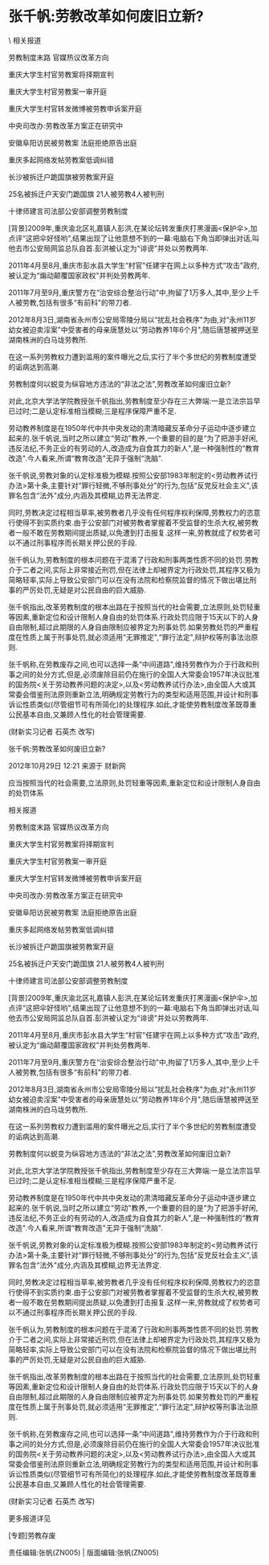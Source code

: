# 张千帆:劳教改革如何废旧立新?  





\ 
相关报道

劳教制度末路 官媒热议改革方向

重庆大学生村官劳教案将择期宣判

重庆大学生村官劳教案一审开庭

重庆大学生村官转发微博被劳教申诉案开庭

中央司改办:劳教改革方案正在研究中

安徽阜阳访民被劳教案 法庭拒绝原告出庭

重庆多起网络发帖劳教案低调纠错

长沙被拆迁户跪国旗被劳教案开庭

25名被拆迁户天安门跪国旗 21人被劳教4人被判刑

十律师建言司法部公安部调整劳教制度

[背景]2009年,重庆渝北区礼嘉镇人彭洪,在某论坛转发重庆打黑漫画<保护伞>,加点评“这把伞好怪哟",结果出现了让他意想不到的一幕:电脑右下角当即弹出对话,叫他去市公安局网监总队自首.彭洪被认定为“诽谤"并处以劳教两年.

2011年4月至8月,重庆市彭水县大学生“村官"任建宇在网上以多种方式“攻击"政府,被认定为“煽动颠覆国家政权"并判处劳教两年.

2011年7月至9月,重庆警方在“治安综合整治行动"中,拘留了1万多人,其中,至少上千人被劳教,包括有很多“有前科"的带刀者.

2012年8月3日,湖南省永州市公安局零陵分局以“扰乱社会秩序"为由,对“永州11岁幼女被迫卖淫案"中受害者的母亲唐慧处以“劳动教养1年6个月",随后唐慧被押送至湖南株洲的白马垅劳教所.

在这一系列劳教权力遭到滥用的案件曝光之后,实行了半个多世纪的劳教制度遭受的诟病达到高潮.

劳教制度何以蜕变为纵容地方违法的“非法之法",劳教改革如何废旧立新?

对此,北京大学法学院教授张千帆指出,劳教制度至少存在三大弊端:一是立法宗旨早已过时;二是认定标准相当模糊;三是程序保障严重不足.

劳动教养制度是在1950年代中共中央发动的肃清暗藏反革命分子运动中逐步建立起来的.张千帆说,当时之所以建立“劳动"教养,一个重要的目的是“为了把游手好闲,违反法纪,不务正业的有劳动的人,改造成为自食其力的新人",是一种强制性的“教育改造".今人看来,所谓“教育改造"无异于强制“洗脑".

张千帆说,劳教对象的认定标准极为模糊.按照公安部1983年制定的<劳动教养试行办法>第十条,主要针对“罪行轻微,不够刑事处分"的行为,包括“反党反社会主义",该罪名包含“法外"成分,内涵及其模糊,边界无法界定.

同时,劳教决定过程相当草率,被劳教者几乎没有任何程序权利保障,劳教权力的恣意行使得不到实质约束.由于公安部门对被劳教者掌握着不受监督的生杀大权,被劳教者一般不敢在劳教期间提出质疑,以免遭到打击报复.这样一来,劳教就成了权势者可以不通过刑事程序而长期关押公民的手段.

张千帆认为,劳教制度的根本问题在于混淆了行政和刑事两类性质不同的处罚.劳教介于二者之间,实际上非常接近刑罚,但在法律上却被界定为行政处罚,其程序又极为简略轻率,实际上导致公安部门可以在没有法院和检察院监督的情况下做出堪比刑事的严厉处罚,无疑是对公民自由的巨大威胁.

张千帆指出,改革劳教制度的根本出路在于按照当代的社会需要,立法原则,处罚轻重等因素,重新定位和设计限制人身自由的处罚体系.行政处罚应限于15天以下的人身自由限制,超过此期限的人身自由限制应被界定为刑事处罚.如果劳教处罚的严重程度在性质上属于刑事处罚,就必须适用“无罪推定",“罪行法定",辩护权等刑事法治原则.

张千帆称,在劳教废存之间,也可以选择一条“中间道路",维持劳教作为介于行政和刑事之间的处分方式,但是,必须废除目前仍在施行的全国人大常委会1957年决议批准的国务院<关于劳动教养问题的决定>,以及<劳动教养试行办法>,由全国人大或其常委会借鉴刑法原则重新立法,明确规定劳教行为的类型和适用范围,并设计和刑事诉讼性质类似(尽管细节可有所简化)的处理程序.如此,才能使劳教制度改革既尊重公民基本自由,又兼顾人性化的社会管理需要.

(财新实习记者 石英杰 改写)


张千帆:劳教改革如何废旧立新?

2012年10月29日 12:21 来源于 财新网

应当按照当代的社会需要,立法原则,处罚轻重等因素,重新定位和设计限制人身自由的处罚体系

相关报道

劳教制度末路 官媒热议改革方向

重庆大学生村官劳教案将择期宣判

重庆大学生村官劳教案一审开庭

重庆大学生村官转发微博被劳教申诉案开庭

中央司改办:劳教改革方案正在研究中

安徽阜阳访民被劳教案 法庭拒绝原告出庭

重庆多起网络发帖劳教案低调纠错

长沙被拆迁户跪国旗被劳教案开庭

25名被拆迁户天安门跪国旗 21人被劳教4人被判刑

十律师建言司法部公安部调整劳教制度

[背景]2009年,重庆渝北区礼嘉镇人彭洪,在某论坛转发重庆打黑漫画<保护伞>,加点评“这把伞好怪哟",结果出现了让他意想不到的一幕:电脑右下角当即弹出对话,叫他去市公安局网监总队自首.彭洪被认定为“诽谤"并处以劳教两年.

2011年4月至8月,重庆市彭水县大学生“村官"任建宇在网上以多种方式“攻击"政府,被认定为“煽动颠覆国家政权"并判处劳教两年.

2011年7月至9月,重庆警方在“治安综合整治行动"中,拘留了1万多人,其中,至少上千人被劳教,包括有很多“有前科"的带刀者.

2012年8月3日,湖南省永州市公安局零陵分局以“扰乱社会秩序"为由,对“永州11岁幼女被迫卖淫案"中受害者的母亲唐慧处以“劳动教养1年6个月",随后唐慧被押送至湖南株洲的白马垅劳教所.

在这一系列劳教权力遭到滥用的案件曝光之后,实行了半个多世纪的劳教制度遭受的诟病达到高潮.

劳教制度何以蜕变为纵容地方违法的“非法之法",劳教改革如何废旧立新?

对此,北京大学法学院教授张千帆指出,劳教制度至少存在三大弊端:一是立法宗旨早已过时;二是认定标准相当模糊;三是程序保障严重不足.

劳动教养制度是在1950年代中共中央发动的肃清暗藏反革命分子运动中逐步建立起来的.张千帆说,当时之所以建立“劳动"教养,一个重要的目的是“为了把游手好闲,违反法纪,不务正业的有劳动的人,改造成为自食其力的新人",是一种强制性的“教育改造".今人看来,所谓“教育改造"无异于强制“洗脑".

张千帆说,劳教对象的认定标准极为模糊.按照公安部1983年制定的<劳动教养试行办法>第十条,主要针对“罪行轻微,不够刑事处分"的行为,包括“反党反社会主义",该罪名包含“法外"成分,内涵及其模糊,边界无法界定.

同时,劳教决定过程相当草率,被劳教者几乎没有任何程序权利保障,劳教权力的恣意行使得不到实质约束.由于公安部门对被劳教者掌握着不受监督的生杀大权,被劳教者一般不敢在劳教期间提出质疑,以免遭到打击报复.这样一来,劳教就成了权势者可以不通过刑事程序而长期关押公民的手段.

张千帆认为,劳教制度的根本问题在于混淆了行政和刑事两类性质不同的处罚.劳教介于二者之间,实际上非常接近刑罚,但在法律上却被界定为行政处罚,其程序又极为简略轻率,实际上导致公安部门可以在没有法院和检察院监督的情况下做出堪比刑事的严厉处罚,无疑是对公民自由的巨大威胁.

张千帆指出,改革劳教制度的根本出路在于按照当代的社会需要,立法原则,处罚轻重等因素,重新定位和设计限制人身自由的处罚体系.行政处罚应限于15天以下的人身自由限制,超过此期限的人身自由限制应被界定为刑事处罚.如果劳教处罚的严重程度在性质上属于刑事处罚,就必须适用“无罪推定",“罪行法定",辩护权等刑事法治原则.

张千帆称,在劳教废存之间,也可以选择一条“中间道路",维持劳教作为介于行政和刑事之间的处分方式,但是,必须废除目前仍在施行的全国人大常委会1957年决议批准的国务院<关于劳动教养问题的决定>,以及<劳动教养试行办法>,由全国人大或其常委会借鉴刑法原则重新立法,明确规定劳教行为的类型和适用范围,并设计和刑事诉讼性质类似(尽管细节可有所简化)的处理程序.如此,才能使劳教制度改革既尊重公民基本自由,又兼顾人性化的社会管理需要.

(财新实习记者 石英杰 改写)



更多报道详见

[专题]劳教存废

责任编辑:张帆(ZN005) | 版面编辑:张帆(ZN005)